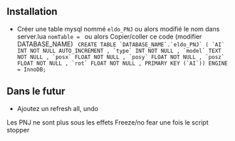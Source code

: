 
## Installation
- Créer une table mysql nommé `eldo_PNJ` ou alors modifié le nom dans server.lua `nomTable = `
ou alors Copier/coller ce code (modifier DATABASE_NAME)
``` CREATE TABLE `DATABASE_NAME`.`eldo_PNJ` ( `AI` INT NOT NULL AUTO_INCREMENT , `type` INT NOT NULL , `model` TEXT NOT NULL , `posx` FLOAT NOT NULL , `posy` FLOAT NOT NULL , `posz` FLOAT NOT NULL , `rot` FLOAT NOT NULL , PRIMARY KEY (`AI`)) ENGINE = InnoDB;```


## Dans le futur 
- Ajoutez un refresh all, undo


Les PNJ ne sont plus sous les effets Freeze/no fear une fois le script stopper